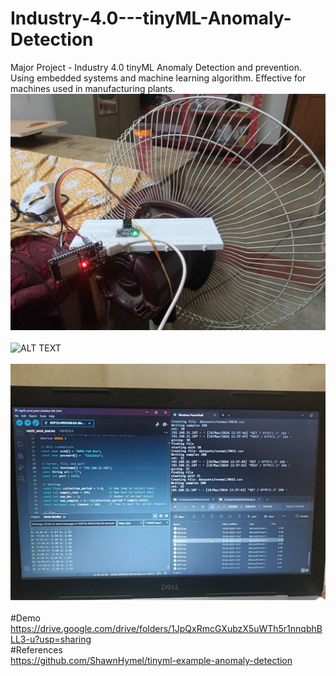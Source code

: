 # Industry-4.0---tinyML-Anomaly-Detection
Major Project - Industry 4.0 tinyML Anomaly Detection and prevention. Using embedded systems and machine learning algorithm. Effective for machines used in manufacturing plants.
<br>
![ALT TEXT](Demo/IMG20240319133745.jpg)<br>
<br>
![ALT TEXT](Demo/IMG20240319163826.jpg)<br>
<br>
![ALT TEXT](Demo/IMG20240319133756.jpg)<br>
<br>
#Demo <br>
https://drive.google.com/drive/folders/1JpQxRmcGXubzX5uWTh5r1nnqbhBLL3-u?usp=sharing
<br>#References <br>
https://github.com/ShawnHymel/tinyml-example-anomaly-detection
